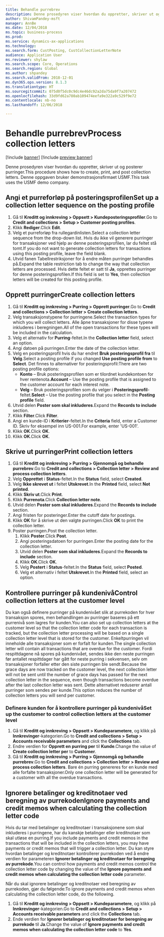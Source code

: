 ```yaml
--- 
title: Behandle purrebrev
description: Denne prosedyren viser hvordan du oppretter, skriver ut og posterer purringer.
author: ShivamPandey-msft
manager: AnnBe
ms.date: 12/04/2018
ms.topic: business-process
ms.prod: 
ms.service: dynamics-ax-applications
ms.technology: 
ms.search.form: CustPosting, CustCollectionLetterNote
audience: Application User
ms.reviewer: shylaw
ms.search.scope: Core, Operations
ms.search.region: Global
ms.author: shpandey
ms.search.validFrom: 2018-12-01
ms.dyn365.ops.version: 8.1.3
ms.translationtype: HT
ms.sourcegitcommit: 075d0f5dc0c9dc4e46dc92a2da75da9f7a207472
ms.openlocfilehash: 33d9fd62a780ab109474eefa9e322a9c529f9e72
ms.contentlocale: nb-no
ms.lasthandoff: 12/06/2018

---
```

# <a name="process-collection-letters"></a><span data-ttu-id="78401-103">Behandle purrebrev</span><span class="sxs-lookup"><span data-stu-id="78401-103">Process collection letters</span></span>

[!include [banner](../../includes/banner.md)]
[!include [preview banner](../../includes/preview-banner.md)]

<span data-ttu-id="78401-104">Denne prosedyren viser hvordan du oppretter, skriver ut og posterer purringer.</span><span class="sxs-lookup"><span data-stu-id="78401-104">This procedure shows how to create, print, and post collection letters.</span></span> <span data-ttu-id="78401-105">Denne oppgaven bruker demonstrasjonsfirmaet USMF.</span><span class="sxs-lookup"><span data-stu-id="78401-105">This task uses the USMF demo company.</span></span>

## <a name="set-up-a-collection-letter-sequence-on-the-posting-profile"></a><span data-ttu-id="78401-106">Angi et purreforløp på posteringsprofilen</span><span class="sxs-lookup"><span data-stu-id="78401-106">Set up a collection letter sequence on the posting profile</span></span>
1. <span data-ttu-id="78401-107">Gå til **Kreditt og innkreving > Oppsett > Kundeposteringsprofiler**.</span><span class="sxs-lookup"><span data-stu-id="78401-107">Go to **Credit and collections > Setup > Customer posting profiles**.</span></span>
2. <span data-ttu-id="78401-108">Klikk **Rediger**.</span><span class="sxs-lookup"><span data-stu-id="78401-108">Click **Edit**.</span></span>
3. <span data-ttu-id="78401-109">Velg et purreforløp fra rullegardinlisten.</span><span class="sxs-lookup"><span data-stu-id="78401-109">Select a collection letter sequence from the drop-down list.</span></span> <span data-ttu-id="78401-110">Hvis du ikke vil generere purringer for transaksjoner ved hjelp av denne posteringsprofilen, lar du feltet stå tomt.</span><span class="sxs-lookup"><span data-stu-id="78401-110">If you do not want to generate collection letters for transactions using this posting profile, leave the field blank.</span></span>  
4. <span data-ttu-id="78401-111">Utvid fanen Tabellrestriksjoner for å endre måten purringer behandles på.</span><span class="sxs-lookup"><span data-stu-id="78401-111">Expand the table restriction tab to change the way that collection letters are processed.</span></span> <span data-ttu-id="78401-112">Hvis dette feltet er satt til **Ja**, opprettes purringer for denne posteringsprofilen.</span><span class="sxs-lookup"><span data-stu-id="78401-112">If this field is set to **Yes**, then collection letters will be created for this posting profile.</span></span>  

## <a name="create-collection-letters"></a><span data-ttu-id="78401-113">Opprett purringer</span><span class="sxs-lookup"><span data-stu-id="78401-113">Create collection letters</span></span>
1. <span data-ttu-id="78401-114">Gå til **Kreditt og innkreving > Purring > Opprett purringer**.</span><span class="sxs-lookup"><span data-stu-id="78401-114">Go to **Credit and collections > Collection letter > Create collection letters**.</span></span>
2. <span data-ttu-id="78401-115">Velg transaksjonstypene for purringene.</span><span class="sxs-lookup"><span data-stu-id="78401-115">Select the transaction types for which you will collect letters.</span></span> <span data-ttu-id="78401-116">Alle åpne transaksjoner for disse typene inkluderes i beregningen.</span><span class="sxs-lookup"><span data-stu-id="78401-116">All of the open transactions for these types will be included in the calculation.</span></span>  
2. <span data-ttu-id="78401-117">Velg et alternativ for **Purring**-feltet.</span><span class="sxs-lookup"><span data-stu-id="78401-117">In the **Collection letter** field, select an option.</span></span>
3. <span data-ttu-id="78401-118">Angi datoen på purringen.</span><span class="sxs-lookup"><span data-stu-id="78401-118">Enter the date of the collection letter.</span></span>
4. <span data-ttu-id="78401-119">Velg en posteringsprofil hvis du har endret **Bruk posteringsprofil fra** til **Velg**.</span><span class="sxs-lookup"><span data-stu-id="78401-119">Select a posting profile if you changed **Use posting profile from** to **Select**.</span></span> <span data-ttu-id="78401-120">Det finnes to alternativer for posteringsprofil:</span><span class="sxs-lookup"><span data-stu-id="78401-120">There are two posting profile options:</span></span>   
   - <span data-ttu-id="78401-121">**Konto** – Bruk posteringsprofilen som er tilordnet kundekontoen for hver rentenota.</span><span class="sxs-lookup"><span data-stu-id="78401-121">**Account** – Use the posting profile that is assigned to the customer account for each interest note.</span></span>   
   - <span data-ttu-id="78401-122">**Velg** – Bruk posteringsprofilen som du velger i **Posteringsprofil**-feltet.</span><span class="sxs-lookup"><span data-stu-id="78401-122">**Select** – Use the posting profile that you select in the **Posting profile** field.</span></span>  
5. <span data-ttu-id="78401-123">Utvid delen **Poster som skal inkluderes**.</span><span class="sxs-lookup"><span data-stu-id="78401-123">Expand the **Records to include** section.</span></span>
6. <span data-ttu-id="78401-124">Klikk **Filter**.</span><span class="sxs-lookup"><span data-stu-id="78401-124">Click **Filter**.</span></span>
7. <span data-ttu-id="78401-125">Angi en kunde-ID i **Kriterier**-feltet.</span><span class="sxs-lookup"><span data-stu-id="78401-125">In the **Criteria** field, enter a Customer ID.</span></span> <span data-ttu-id="78401-126">Skriv for eksempel inn US-001.</span><span class="sxs-lookup"><span data-stu-id="78401-126">For example, enter 'US-001'.</span></span>
8. <span data-ttu-id="78401-127">Klikk **OK**.</span><span class="sxs-lookup"><span data-stu-id="78401-127">Click **OK**.</span></span>
9. <span data-ttu-id="78401-128">Klikk **OK**.</span><span class="sxs-lookup"><span data-stu-id="78401-128">Click **OK**.</span></span>

## <a name="print-collection-letters"></a><span data-ttu-id="78401-129">Skrive ut purringer</span><span class="sxs-lookup"><span data-stu-id="78401-129">Print collection letters</span></span>
1. <span data-ttu-id="78401-130">Gå til **Kreditt og innkreving > Purring > Gjennomgå og behandle purrebrev**.</span><span class="sxs-lookup"><span data-stu-id="78401-130">Go to **Credit and collections > Collection letter > Review and process collection letters**.</span></span>
2. <span data-ttu-id="78401-131">Velg **Opprettet** i **Status**-feltet.</span><span class="sxs-lookup"><span data-stu-id="78401-131">In the **Status** field, select **Created**.</span></span>
3. <span data-ttu-id="78401-132">Velg **Ikke skrevet ut** i feltet **Utskrevet**.</span><span class="sxs-lookup"><span data-stu-id="78401-132">In the **Printed** field, select **Not printed**.</span></span>
4. <span data-ttu-id="78401-133">Klikk **Skriv ut**.</span><span class="sxs-lookup"><span data-stu-id="78401-133">Click **Print**.</span></span>
5. <span data-ttu-id="78401-134">Klikk **Purrenota**.</span><span class="sxs-lookup"><span data-stu-id="78401-134">Click **Collection letter note**.</span></span>
6. <span data-ttu-id="78401-135">Utvid delen **Poster som skal inkluderes**.</span><span class="sxs-lookup"><span data-stu-id="78401-135">Expand the **Records to include** section.</span></span>
7. <span data-ttu-id="78401-136">Angi fristen for posteringer.</span><span class="sxs-lookup"><span data-stu-id="78401-136">Enter the cutoff date for postings.</span></span>
8. <span data-ttu-id="78401-137">Klikk **OK** for å skrive ut den valgte purringen.</span><span class="sxs-lookup"><span data-stu-id="78401-137">Click **OK** to print the collection letter.</span></span>
9. <span data-ttu-id="78401-138">Poster purringen.</span><span class="sxs-lookup"><span data-stu-id="78401-138">Post the collection letter.</span></span>
   1. <span data-ttu-id="78401-139">Klikk **Poster**.</span><span class="sxs-lookup"><span data-stu-id="78401-139">Click **Post**.</span></span>
   2. <span data-ttu-id="78401-140">Angi posteringsdatoen for purringen.</span><span class="sxs-lookup"><span data-stu-id="78401-140">Enter the posting date for the collection letter.</span></span>
   3. <span data-ttu-id="78401-141">Utvid delen **Poster som skal inkluderes**.</span><span class="sxs-lookup"><span data-stu-id="78401-141">Expand the **Records to include** section.</span></span>
   4. <span data-ttu-id="78401-142">Klikk **OK**.</span><span class="sxs-lookup"><span data-stu-id="78401-142">Click **OK**.</span></span>
   5. <span data-ttu-id="78401-143">Velg **Postert** i **Status**-feltet.</span><span class="sxs-lookup"><span data-stu-id="78401-143">In the **Status** field, select **Posted**.</span></span>
   6. <span data-ttu-id="78401-144">Velg et alternativ i feltet **Utskrevet**.</span><span class="sxs-lookup"><span data-stu-id="78401-144">In the **Printed** field, select an option.</span></span>

## <a name="control-collection-letters-at-the-customer-level"></a><span data-ttu-id="78401-145">Kontrollere purringer på kundenivå</span><span class="sxs-lookup"><span data-stu-id="78401-145">Control collection letters at the customer level</span></span>
<span data-ttu-id="78401-146">Du kan også definere purringer på kundenivået slik at purrekoden for hver transaksjon spores, men behandlingen av purringer baseres på ett purrenivå som lagres for kunden.</span><span class="sxs-lookup"><span data-stu-id="78401-146">You can also set up collection letters at the customer level so that the collection letter code for each transaction is tracked, but the collection letter processing will be based on a single collection letter level that is stored for the customer.</span></span> <span data-ttu-id="78401-147">Enkeltpurringen vil inneholde alle transaksjoner som er forfalt for kunden.</span><span class="sxs-lookup"><span data-stu-id="78401-147">The single collection letter will contain all transactions that are overdue for the customer.</span></span> <span data-ttu-id="78401-148">Fordi respittdagene nå spores på kundenivået, sendes ikke den neste purringen før antallet respittdager har gått for neste purring i sekvensen, selv om transaksjoner forfaller etter den siste purringen ble sendt.</span><span class="sxs-lookup"><span data-stu-id="78401-148">Because the grace days are now tracked on the customer level, the next collection letter will not be sent until the number of grace days has passed for the next collection letter in the sequence, even though transactions become overdue after the last collection letter was sent.</span></span> <span data-ttu-id="78401-149">Dette alternativet reduserer antall purringer som sendes per kunde.</span><span class="sxs-lookup"><span data-stu-id="78401-149">This option reduces the number of collection letters you will send per customer.</span></span> 

### <a name="set-up-the-customer-to-control-collection-letters-at-the-customer-level"></a><span data-ttu-id="78401-150">Definere kunden for å kontrollere purringer på kundenivå</span><span class="sxs-lookup"><span data-stu-id="78401-150">Set up the customer to control collection letters at the customer level</span></span>
1.  <span data-ttu-id="78401-151">Gå til **Kreditt og innkreving > Oppsett > Kundeparametere**, og klikk på **Innkrevinger**-kategorien.</span><span class="sxs-lookup"><span data-stu-id="78401-151">Go to **Credit and collections > Setup > Accounts receivable parameters** and click the **Collections** tab.</span></span> 
2.  <span data-ttu-id="78401-152">Endre verdien for **Opprett en purring per** til **Kunde**.</span><span class="sxs-lookup"><span data-stu-id="78401-152">Change the value of **Create collection letter per** to **Customer**.</span></span> 
3.  <span data-ttu-id="78401-153">Gå til **Kreditt og innkreving > Purring > Gjennomgå og behandle purrebrev**.</span><span class="sxs-lookup"><span data-stu-id="78401-153">Go to **Credit and collections > Collection letter > Review and process collection letters**.</span></span> <span data-ttu-id="78401-154">Bare én purring genereres for en kunde med alle forfalte transaksjoner.</span><span class="sxs-lookup"><span data-stu-id="78401-154">Only one collection letter will be generated for a customer with all the overdue transactions.</span></span>

## <a name="ignore-payments-and-credit-memos-when-calculating-the-collection-letter-code"></a><span data-ttu-id="78401-155">Ignorere betalinger og kreditnotaer ved beregning av purrekoden</span><span class="sxs-lookup"><span data-stu-id="78401-155">Ignore payments and credit memos when calculating the collection letter code</span></span>
<span data-ttu-id="78401-156">Hvis du tar med betalinger og kreditnotaer i transaksjonene som skal inkluderes i purringene, har du kanskje betalinger eller kreditnotaer som skal utløse en purring.</span><span class="sxs-lookup"><span data-stu-id="78401-156">If you include payments and credit memos in the transactions that will be included in the collection letters, you may have payments or credit memos that will trigger a collection letter.</span></span> <span data-ttu-id="78401-157">Du kan styre hvordan betalinger og kreditnotaer kontrollerer purrekoden ved å endre verdien for parameteren **Ignorer betalinger og kreditnotaer for beregning av purrekode**.</span><span class="sxs-lookup"><span data-stu-id="78401-157">You can control how payments and credit memos control the collection letter code by changing the value of the **Ignore payments and credit memos when calculating the collection letter code** parameter.</span></span> 

<span data-ttu-id="78401-158">Når du skal ignorere betalinger og kreditnotaer ved beregning av purrekoden, gjør du følgende:</span><span class="sxs-lookup"><span data-stu-id="78401-158">To ignore payments and credit memos when calculating the collection letter code, do the following.</span></span>
1. <span data-ttu-id="78401-159">Gå til **Kreditt og innkreving > Oppsett > Kundeparametere**, og klikk på **Innkrevinger**-kategorien.</span><span class="sxs-lookup"><span data-stu-id="78401-159">Go to **Credit and collections > Setup > Accounts receivable parameters** and click the **Collections** tab.</span></span> 
2. <span data-ttu-id="78401-160">Ende verdien for **Ignorer betalinger og kreditnotaer for beregning av purrekode** til **Ja**.</span><span class="sxs-lookup"><span data-stu-id="78401-160">Change the value of **Ignore payments and credit memos when calculating the collection letter code** to **Yes**.</span></span>

